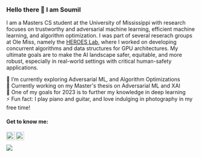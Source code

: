 ### Hello there 👋 I am <strong>Soumil</strong> <!--[Soumil](https://www.soumildatta.com/)-->

I am a Masters CS student at the University of Mississippi with research focuses on trustworthy and adversarial machine learning, efficient machine learning, and algorithm optimization. I was part of several reserach groups at Ole Miss, namely the [HEROES Lab](https://john.cs.olemiss.edu/heroes/), where I worked on developing concurrent algorithms and data structures for GPU architectures. My ultimate goals are to make the AI landscape safer, equitable, and more robust, especially in real-world settings with critical human-safety applications. 

🌱 I’m currently exploring Adversarial ML, and Algorithm Optimizations  
🔭 Currently working on my Master's thesis on Adversarial ML and XAI   
🥅 One of my goals for 2023 is to further my knowledge in deep learning      
⚡ Fun fact: I play piano and guitar, and love indulging in photography in my free time!        

#### Get to know me:
<!---[<img align="left" alt="codeSTACKr.com" width="22px" src="https://raw.githubusercontent.com/iconic/open-iconic/master/svg/globe.svg" />][website]--->
<!---[<img align="left" alt="codeSTACKr | YouTube" width="22px" src="https://cdn.jsdelivr.net/npm/simple-icons@v3/icons/youtube.svg" />][youtube]--->
<!---[<img align="left" alt="codeSTACKr | Instagram" width="22px" src="https://cdn.jsdelivr.net/npm/simple-icons@v3/icons/instagram.svg" />][instagram]--->
[<img align="left" alt="codeSTACKr | LinkedIn" width="22px" src="https://upload.wikimedia.org/wikipedia/commons/c/ca/LinkedIn_logo_initials.png" />](https://www.linkedin.com/in/soumildatta/)
[<img align="left" alt="codeSTACKr | Spotify" width="22px" src="https://upload.wikimedia.org/wikipedia/commons/1/19/Spotify_logo_without_text.svg"/>](https://open.spotify.com/user/igmjtoh69apsl4fmc5isanek7?si=33684235e50f4e12)
</br></br>
![](https://komarev.com/ghpvc/?username=soumildatta&color=blue)
<!--![Github stats](https://github-readme-stats.vercel.app/api?username=soumildatta&show_icons=true)-->
<!--
**soumildatta/soumildatta** is a ✨ _special_ ✨ repository because its `README.md` (this file) appears on your GitHub profile.

Here are some ideas to get you started:
[High Fidelity Virtual Environments Lab](https://john.cs.olemiss.edu/~jones/doku.php?id=start)
- 🔭 I’m currently working on ...
- 🌱 I’m currently learning ...
- 👯 I’m looking to collaborate on ...
- 🤔 I’m looking for help with ...
- 💬 Ask me about ...
- 📫 How to reach me: ...
- 😄 Pronouns: ...
- ⚡ Fun fact: ...
-->
